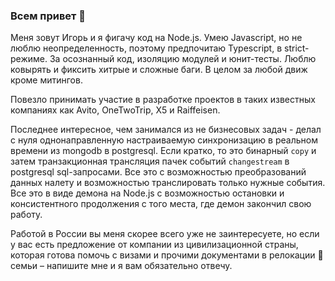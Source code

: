 ### Всем привет 👋

Меня зовут Игорь и я фигачу код на Node.js. Умею Javascript, но не люблю неопределенность, поэтому предпочитаю Typescript, в strict-режиме. За осознанный код, изоляцию модулей и юнит-тесты. Люблю ковырять и фиксить хитрые и сложные баги. В целом за любой движ кроме митингов.

Повезло принимать участие в разработке проектов в таких известных компаниях как Avito, OneTwoTrip, X5 и Raiffeisen.

Последнее интересное, чем занимался из не бизнесовых задач - делал с нуля однонаправленную настраиваемую синхронизацию в реальном времени из
mongodb в postgresql. Если кратко, то это бинарный `copy` и затем транзакционная трансляция пачек событий `changestream` в postgresql sql-запросами. Все это с возможностью преобразований данных налету и возможностью транслировать только нужные события. Все это в виде демона на Node.js с возможностью остановки и консистентного продолжения с того места, где демон закончил свою работу.

Работой в России вы меня скорее всего уже не заинтересуете, но если у вас есть предложение от компании из цивилизационной страны, которая готова помочь с визами и прочими документами в релокации 🚜 семьи – напишите мне и я вам обязательно отвечу.
